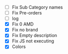 - [ ] Fix Sub Category names
- [ ] Fix Pre-orders
- [ ] log
- [X] Fix 0 AMD
- [X] Fix no brand
- [X] Fix Empty description
- [X] Fix JS not executing
- [X] Colors